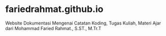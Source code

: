 # fariedrahmat.github.io

Website Dokumentasi Mengenai Catatan Koding, Tugas Kuliah, Materi Ajar dari Mohammad Faried Rahmat., S.ST., M.Tr.T 
